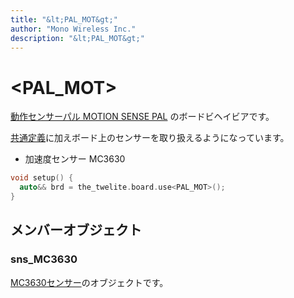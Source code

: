 ```yaml
---
title: "&lt;PAL_MOT&gt;"
author: "Mono Wireless Inc."
description: "&lt;PAL_MOT&gt;"
---
```


# \<PAL\_MOT>

[動作センサーパル MOTION SENSE PAL](https://mono-wireless.com/jp/products/twelite-pal/sense/amb-pal.html) のボードビヘイビアです。

[共通定義](./)に加えボード上のセンサーを取り扱えるようになっています。

* 加速度センサー MC3630

```cpp
void setup() {
  auto&& brd = the_twelite.board.use<PAL_MOT>();
}
```



## メンバーオブジェクト

### sns\_MC3630

[MC3630センサー](../../sensor\_object/mc3630.md)のオブジェクトです。

###
